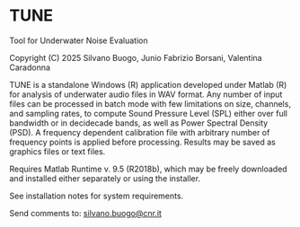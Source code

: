 # TUNE
Tool for Underwater Noise Evaluation

Copyright (C) 2025 Silvano Buogo, Junio Fabrizio Borsani, Valentina Caradonna

TUNE is a standalone Windows (R) application developed under Matlab (R) for analysis of underwater audio files in WAV format.
Any number of input files can be processed in batch mode with few limitations on size, channels, and sampling rates, to compute Sound Pressure Level (SPL) either over full bandwidth or in decidecade bands, as well as Power Spectral Density (PSD). 
A frequency dependent calibration file with arbitrary number of frequency points is applied before processing.
Results may be saved as graphics files or text files.

Requires Matlab Runtime v. 9.5 (R2018b), which may be freely downloaded and installed either separately or using the installer.

See installation notes for system requirements.

Send comments to: silvano.buogo@cnr.it

